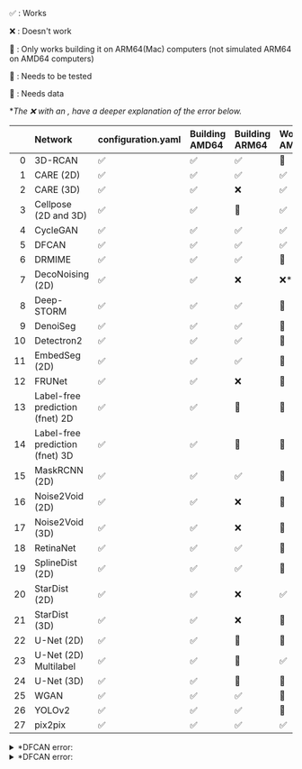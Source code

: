 :white_check_mark: : Works

:x: : Doesn't work

:apple: : Only works building it on ARM64(Mac) computers (not simulated ARM64 on AMD64 computers)

:small_orange_diamond: : Needs to be tested

:large_blue_circle: : Needs data

**The :x: with an *, have a deeper explanation of the error below.**

|    | Network                         | configuration.yaml   | Building AMD64     | Building ARM64     | Working AMD64          | Working GPU            | Working ARM64          |
|---:|:--------------------------------|:---------------------|:-------------------|:-------------------|:-----------------------|:-----------------------|:-----------------------|
|  0 | 3D-RCAN                         | :white_check_mark:   | :white_check_mark: | :white_check_mark: | :small_orange_diamond: | :small_orange_diamond: | :small_orange_diamond: |
|  1 | CARE (2D)                       | :white_check_mark:   | :white_check_mark: | :white_check_mark: | :white_check_mark:     | :white_check_mark:     | :white_check_mark:     |
|  2 | CARE (3D)                       | :white_check_mark:   | :white_check_mark: | :x:                | :white_check_mark:     | :white_check_mark:     | :x:                    |
|  3 | Cellpose (2D and 3D)            | :white_check_mark:   | :white_check_mark: | :apple:            | :white_check_mark:     | :white_check_mark:     | :apple:                |
|  4 | CycleGAN                        | :white_check_mark:   | :white_check_mark: | :white_check_mark: | :white_check_mark:     | :white_check_mark:     | :x:                    |
|  5 | DFCAN                           | :white_check_mark:   | :white_check_mark: | :white_check_mark: | :white_check_mark:     | :x:*                   | :small_orange_diamond: |
|  6 | DRMIME                          | :white_check_mark:   | :white_check_mark: | :white_check_mark: | :large_blue_circle:    | :large_blue_circle:    | :large_blue_circle:    |
|  7 | DecoNoising (2D)                | :white_check_mark:   | :white_check_mark: | :x:                | :x:* 			 | :x:* 		  | :x:* 		   |
|  8 | Deep-STORM                      | :white_check_mark:   | :white_check_mark: | :white_check_mark: | :small_orange_diamond: | :small_orange_diamond: | :white_check_mark:     |
|  9 | DenoiSeg                        | :white_check_mark:   | :white_check_mark: | :white_check_mark: | :large_blue_circle:    | :large_blue_circle:    | :large_blue_circle:    |
| 10 | Detectron2                      | :white_check_mark:   | :white_check_mark: | :white_check_mark: | :small_orange_diamond: | :small_orange_diamond: | :small_orange_diamond: |
| 11 | EmbedSeg (2D)                   | :white_check_mark:   | :white_check_mark: | :white_check_mark: | :small_orange_diamond: | :small_orange_diamond: | :small_orange_diamond: |
| 12 | FRUNet                          | :white_check_mark:   | :white_check_mark: | :x:                | :small_orange_diamond: | :small_orange_diamond: | :small_orange_diamond: |
| 13 | Label-free prediction (fnet) 2D | :white_check_mark:   | :white_check_mark: | :apple:            | :small_orange_diamond: | :small_orange_diamond: | :small_orange_diamond: |
| 14 | Label-free prediction (fnet) 3D | :white_check_mark:   | :white_check_mark: | :apple:            | :small_orange_diamond: | :small_orange_diamond: | :small_orange_diamond: |
| 15 | MaskRCNN (2D)                   | :white_check_mark:   | :white_check_mark: | :white_check_mark: | :large_blue_circle:    | :large_blue_circle:    | :large_blue_circle:    |
| 16 | Noise2Void (2D)                 | :white_check_mark:   | :white_check_mark: | :x:                | :small_orange_diamond: | :small_orange_diamond: | :small_orange_diamond: |
| 17 | Noise2Void (3D)                 | :white_check_mark:   | :white_check_mark: | :x:                | :small_orange_diamond: | :small_orange_diamond: | :small_orange_diamond: |
| 18 | RetinaNet                       | :white_check_mark:   | :white_check_mark: | :white_check_mark: | :small_orange_diamond: | :small_orange_diamond: | :small_orange_diamond: |
| 19 | SplineDist (2D)                 | :white_check_mark:   | :white_check_mark: | :white_check_mark: | :small_orange_diamond: | :small_orange_diamond: | :small_orange_diamond: |
| 20 | StarDist (2D)                   | :white_check_mark:   | :white_check_mark: | :x:                | :white_check_mark:     | :white_check_mark:     | :small_orange_diamond: |
| 21 | StarDist (3D)                   | :white_check_mark:   | :white_check_mark: | :x:                | :small_orange_diamond: | :small_orange_diamond: | :small_orange_diamond: |
| 22 | U-Net (2D)                      | :white_check_mark:   | :white_check_mark: | :apple:            | :small_orange_diamond: | :small_orange_diamond: | :white_check_mark:     |
| 23 | U-Net (2D) Multilabel           | :white_check_mark:   | :white_check_mark: | :apple:            | :white_check_mark:     | :white_check_mark:     | :white_check_mark:     |
| 24 | U-Net (3D)                      | :white_check_mark:   | :white_check_mark: | :apple:            | :small_orange_diamond: | :small_orange_diamond: | :small_orange_diamond: |
| 25 | WGAN                            | :white_check_mark:   | :white_check_mark: | :white_check_mark: | :small_orange_diamond: | :small_orange_diamond: | :small_orange_diamond: |
| 26 | YOLOv2                          | :white_check_mark:   | :white_check_mark: | :white_check_mark: | :small_orange_diamond: | :small_orange_diamond: | :small_orange_diamond: |
| 27 | pix2pix                         | :white_check_mark:   | :white_check_mark: | :white_check_mark: | :white_check_mark:     | :white_check_mark:     | :white_check_mark:     |


<details>
<summary>*DFCAN error:</summary>
	Problems with the GitHub repository pn2v (https://github.com/juglab/pn2v). Due to a change in the code, the **pn2v** folder is now in a **src**, breaking all the imports that are **from pn2v**, even the ones that *deconosing** has.
</details>

<details>
<summary>*DFCAN error:</summary>


```
2023-11-16 16:38:55.990201: I tensorflow/core/common_runtime/executor.cc:1197] [/device:CPU:0] (DEBUG INFO) Executor start aborting (this does not indicate an error and you can ignore this message): INVALID_ARGUMENT: You must feed a value for placeholder tensor 'Placeholder/_0' with dtype int32
	 [[{{node Placeholder/_0}}]]
2023-11-16 16:39:03.166374: I tensorflow/compiler/xla/stream_executor/cuda/cuda_dnn.cc:424] Loaded cuDNN version 8600
2023-11-16 16:39:03.216477: W tensorflow/compiler/xla/stream_executor/gpu/asm_compiler.cc:231] Falling back to the CUDA driver for PTX compilation; ptxas does not support CC 8.9
2023-11-16 16:39:03.216486: W tensorflow/compiler/xla/stream_executor/gpu/asm_compiler.cc:234] Used ptxas at ptxas
2023-11-16 16:39:03.216511: W tensorflow/compiler/xla/stream_executor/gpu/redzone_allocator.cc:317] UNIMPLEMENTED: ptxas ptxas too old. Falling back to the driver to compile.
Relying on driver to perform ptx compilation. 
Modify $PATH to customize ptxas location.
This message will be only logged once.
2023-11-16 16:39:03.271580: E tensorflow/compiler/xla/stream_executor/cuda/cuda_fft.cc:246] Failed to make cuFFT batched plan: 5
2023-11-16 16:39:03.271591: E tensorflow/compiler/xla/stream_executor/cuda/cuda_fft.cc:457] Initialize Params: rank: 2 elem_count: 128 input_embed: 128 input_stride: 1 input_distance: 16384 output_embed: 128 output_stride: 1 output_distance: 16384 batch_count: 512
2023-11-16 16:39:03.271592: E tensorflow/compiler/xla/stream_executor/cuda/cuda_fft.cc:466] Failed to initialize batched cufft plan with customized allocator: Failed to make cuFFT batched plan.
2023-11-16 16:39:03.271604: I tensorflow/core/common_runtime/executor.cc:1197] [/job:localhost/replica:0/task:0/device:GPU:0] (DEBUG INFO) Executor start aborting (this does not indicate an error and you can ignore this message): INTERNAL: Failed to create cuFFT batched plan with scratch allocator
	 [[{{node model/lambda_3/FFT2D}}]]
2023-11-16 16:39:03.271626: I tensorflow/core/common_runtime/executor.cc:1197] [/job:localhost/replica:0/task:0/device:CPU:0] (DEBUG INFO) Executor start aborting (this does not indicate an error and you can ignore this message): INTERNAL: Failed to create cuFFT batched plan with scratch allocator
	 [[{{node model/lambda_3/FFT2D}}]]
	 [[gradient_tape/loss_dfcan/MS-SSIM/Shape_4/_160]]

---------------------------------------------------------------------------
InternalError                             Traceback (most recent call last)
Cell In[11], line 13
      8 start = time.time()
     10 #@markdown ##Start training
     11 
     12 # Start Training
---> 13 history = model.fit(train_generator, validation_data=val_generator,
     14                       validation_steps=validation_steps,
     15                       steps_per_epoch=np.ceil(len(X_train)/batch_size),
     16                       epochs=number_of_epochs, callbacks=[model_checkpoint,lr_schedule])
     18 #model.save(os.path.join(full_model_path, 'last_model.h5'))
     19 model.save_weights(os.path.join(full_model_path, 'weights_last.h5'))

File /usr/local/lib/python3.9/dist-packages/keras/utils/traceback_utils.py:70, in filter_traceback.<locals>.error_handler(*args, **kwargs)
     67     filtered_tb = _process_traceback_frames(e.__traceback__)
     68     # To get the full stack trace, call:
     69     # `tf.debugging.disable_traceback_filtering()`
---> 70     raise e.with_traceback(filtered_tb) from None
     71 finally:
     72     del filtered_tb

File /usr/local/lib/python3.9/dist-packages/tensorflow/python/eager/execute.py:52, in quick_execute(op_name, num_outputs, inputs, attrs, ctx, name)
     50 try:
     51   ctx.ensure_initialized()
---> 52   tensors = pywrap_tfe.TFE_Py_Execute(ctx._handle, device_name, op_name,
     53                                       inputs, attrs, num_outputs)
     54 except core._NotOkStatusException as e:
     55   if name is not None:

InternalError: Graph execution error:

Detected at node 'model/lambda_3/FFT2D' defined at (most recent call last):
    File "/usr/lib/python3.9/runpy.py", line 197, in _run_module_as_main
      return _run_code(code, main_globals, None,
    File "/usr/lib/python3.9/runpy.py", line 87, in _run_code
      exec(code, run_globals)
    File "/usr/local/lib/python3.9/dist-packages/ipykernel_launcher.py", line 17, in <module>
      app.launch_new_instance()
    File "/usr/local/lib/python3.9/dist-packages/traitlets/config/application.py", line 1053, in launch_instance
      app.start()
    File "/usr/local/lib/python3.9/dist-packages/ipykernel/kernelapp.py", line 737, in start
      self.io_loop.start()
    File "/usr/local/lib/python3.9/dist-packages/tornado/platform/asyncio.py", line 195, in start
      self.asyncio_loop.run_forever()
    File "/usr/lib/python3.9/asyncio/base_events.py", line 601, in run_forever
      self._run_once()
    File "/usr/lib/python3.9/asyncio/base_events.py", line 1905, in _run_once
      handle._run()
    File "/usr/lib/python3.9/asyncio/events.py", line 80, in _run
      self._context.run(self._callback, *self._args)
    File "/usr/local/lib/python3.9/dist-packages/ipykernel/kernelbase.py", line 524, in dispatch_queue
      await self.process_one()
    File "/usr/local/lib/python3.9/dist-packages/ipykernel/kernelbase.py", line 513, in process_one
      await dispatch(*args)
    File "/usr/local/lib/python3.9/dist-packages/ipykernel/kernelbase.py", line 418, in dispatch_shell
      await result
    File "/usr/local/lib/python3.9/dist-packages/ipykernel/kernelbase.py", line 758, in execute_request
      reply_content = await reply_content
    File "/usr/local/lib/python3.9/dist-packages/ipykernel/ipkernel.py", line 426, in do_execute
      res = shell.run_cell(
    File "/usr/local/lib/python3.9/dist-packages/ipykernel/zmqshell.py", line 549, in run_cell
      return super().run_cell(*args, **kwargs)
    File "/usr/local/lib/python3.9/dist-packages/IPython/core/interactiveshell.py", line 3046, in run_cell
      result = self._run_cell(
    File "/usr/local/lib/python3.9/dist-packages/IPython/core/interactiveshell.py", line 3101, in _run_cell
      result = runner(coro)
    File "/usr/local/lib/python3.9/dist-packages/IPython/core/async_helpers.py", line 129, in _pseudo_sync_runner
      coro.send(None)
    File "/usr/local/lib/python3.9/dist-packages/IPython/core/interactiveshell.py", line 3306, in run_cell_async
      has_raised = await self.run_ast_nodes(code_ast.body, cell_name,
    File "/usr/local/lib/python3.9/dist-packages/IPython/core/interactiveshell.py", line 3488, in run_ast_nodes
      if await self.run_code(code, result, async_=asy):
    File "/usr/local/lib/python3.9/dist-packages/IPython/core/interactiveshell.py", line 3548, in run_code
      exec(code_obj, self.user_global_ns, self.user_ns)
    File "/tmp/ipykernel_10368/3807974983.py", line 13, in <module>
      history = model.fit(train_generator, validation_data=val_generator,
    File "/usr/local/lib/python3.9/dist-packages/keras/utils/traceback_utils.py", line 65, in error_handler
      return fn(*args, **kwargs)
    File "/usr/local/lib/python3.9/dist-packages/keras/engine/training.py", line 1685, in fit
      tmp_logs = self.train_function(iterator)
    File "/usr/local/lib/python3.9/dist-packages/keras/engine/training.py", line 1284, in train_function
      return step_function(self, iterator)
    File "/usr/local/lib/python3.9/dist-packages/keras/engine/training.py", line 1268, in step_function
      outputs = model.distribute_strategy.run(run_step, args=(data,))
    File "/usr/local/lib/python3.9/dist-packages/keras/engine/training.py", line 1249, in run_step
      outputs = model.train_step(data)
    File "/usr/local/lib/python3.9/dist-packages/keras/engine/training.py", line 1050, in train_step
      y_pred = self(x, training=True)
    File "/usr/local/lib/python3.9/dist-packages/keras/utils/traceback_utils.py", line 65, in error_handler
      return fn(*args, **kwargs)
    File "/usr/local/lib/python3.9/dist-packages/keras/engine/training.py", line 558, in __call__
      return super().__call__(*args, **kwargs)
    File "/usr/local/lib/python3.9/dist-packages/keras/utils/traceback_utils.py", line 65, in error_handler
      return fn(*args, **kwargs)
    File "/usr/local/lib/python3.9/dist-packages/keras/engine/base_layer.py", line 1145, in __call__
      outputs = call_fn(inputs, *args, **kwargs)
    File "/usr/local/lib/python3.9/dist-packages/keras/utils/traceback_utils.py", line 96, in error_handler
      return fn(*args, **kwargs)
    File "/usr/local/lib/python3.9/dist-packages/keras/engine/functional.py", line 512, in call
      return self._run_internal_graph(inputs, training=training, mask=mask)
    File "/usr/local/lib/python3.9/dist-packages/keras/engine/functional.py", line 669, in _run_internal_graph
      outputs = node.layer(*args, **kwargs)
    File "/usr/local/lib/python3.9/dist-packages/keras/utils/traceback_utils.py", line 65, in error_handler
      return fn(*args, **kwargs)
    File "/usr/local/lib/python3.9/dist-packages/keras/engine/base_layer.py", line 1145, in __call__
      outputs = call_fn(inputs, *args, **kwargs)
    File "/usr/local/lib/python3.9/dist-packages/keras/utils/traceback_utils.py", line 96, in error_handler
      return fn(*args, **kwargs)
    File "/usr/local/lib/python3.9/dist-packages/keras/layers/core/lambda_layer.py", line 210, in call
      result = self.function(inputs, **kwargs)
    File "/tmp/ipykernel_10368/382404292.py", line 180, in fft2d
      fft = tf.signal.fft2d(tf.complex(temp, tf.zeros_like(temp)))
Node: 'model/lambda_3/FFT2D'
Detected at node 'model/lambda_3/FFT2D' defined at (most recent call last):
    File "/usr/lib/python3.9/runpy.py", line 197, in _run_module_as_main
      return _run_code(code, main_globals, None,
    File "/usr/lib/python3.9/runpy.py", line 87, in _run_code
      exec(code, run_globals)
    File "/usr/local/lib/python3.9/dist-packages/ipykernel_launcher.py", line 17, in <module>
      app.launch_new_instance()
    File "/usr/local/lib/python3.9/dist-packages/traitlets/config/application.py", line 1053, in launch_instance
      app.start()
    File "/usr/local/lib/python3.9/dist-packages/ipykernel/kernelapp.py", line 737, in start
      self.io_loop.start()
    File "/usr/local/lib/python3.9/dist-packages/tornado/platform/asyncio.py", line 195, in start
      self.asyncio_loop.run_forever()
    File "/usr/lib/python3.9/asyncio/base_events.py", line 601, in run_forever
      self._run_once()
    File "/usr/lib/python3.9/asyncio/base_events.py", line 1905, in _run_once
      handle._run()
    File "/usr/lib/python3.9/asyncio/events.py", line 80, in _run
      self._context.run(self._callback, *self._args)
    File "/usr/local/lib/python3.9/dist-packages/ipykernel/kernelbase.py", line 524, in dispatch_queue
      await self.process_one()
    File "/usr/local/lib/python3.9/dist-packages/ipykernel/kernelbase.py", line 513, in process_one
      await dispatch(*args)
    File "/usr/local/lib/python3.9/dist-packages/ipykernel/kernelbase.py", line 418, in dispatch_shell
      await result
    File "/usr/local/lib/python3.9/dist-packages/ipykernel/kernelbase.py", line 758, in execute_request
      reply_content = await reply_content
    File "/usr/local/lib/python3.9/dist-packages/ipykernel/ipkernel.py", line 426, in do_execute
      res = shell.run_cell(
    File "/usr/local/lib/python3.9/dist-packages/ipykernel/zmqshell.py", line 549, in run_cell
      return super().run_cell(*args, **kwargs)
    File "/usr/local/lib/python3.9/dist-packages/IPython/core/interactiveshell.py", line 3046, in run_cell
      result = self._run_cell(
    File "/usr/local/lib/python3.9/dist-packages/IPython/core/interactiveshell.py", line 3101, in _run_cell
      result = runner(coro)
    File "/usr/local/lib/python3.9/dist-packages/IPython/core/async_helpers.py", line 129, in _pseudo_sync_runner
      coro.send(None)
    File "/usr/local/lib/python3.9/dist-packages/IPython/core/interactiveshell.py", line 3306, in run_cell_async
      has_raised = await self.run_ast_nodes(code_ast.body, cell_name,
    File "/usr/local/lib/python3.9/dist-packages/IPython/core/interactiveshell.py", line 3488, in run_ast_nodes
      if await self.run_code(code, result, async_=asy):
    File "/usr/local/lib/python3.9/dist-packages/IPython/core/interactiveshell.py", line 3548, in run_code
      exec(code_obj, self.user_global_ns, self.user_ns)
    File "/tmp/ipykernel_10368/3807974983.py", line 13, in <module>
      history = model.fit(train_generator, validation_data=val_generator,
    File "/usr/local/lib/python3.9/dist-packages/keras/utils/traceback_utils.py", line 65, in error_handler
      return fn(*args, **kwargs)
    File "/usr/local/lib/python3.9/dist-packages/keras/engine/training.py", line 1685, in fit
      tmp_logs = self.train_function(iterator)
    File "/usr/local/lib/python3.9/dist-packages/keras/engine/training.py", line 1284, in train_function
      return step_function(self, iterator)
    File "/usr/local/lib/python3.9/dist-packages/keras/engine/training.py", line 1268, in step_function
      outputs = model.distribute_strategy.run(run_step, args=(data,))
    File "/usr/local/lib/python3.9/dist-packages/keras/engine/training.py", line 1249, in run_step
      outputs = model.train_step(data)
    File "/usr/local/lib/python3.9/dist-packages/keras/engine/training.py", line 1050, in train_step
      y_pred = self(x, training=True)
    File "/usr/local/lib/python3.9/dist-packages/keras/utils/traceback_utils.py", line 65, in error_handler
      return fn(*args, **kwargs)
    File "/usr/local/lib/python3.9/dist-packages/keras/engine/training.py", line 558, in __call__
      return super().__call__(*args, **kwargs)
    File "/usr/local/lib/python3.9/dist-packages/keras/utils/traceback_utils.py", line 65, in error_handler
      return fn(*args, **kwargs)
    File "/usr/local/lib/python3.9/dist-packages/keras/engine/base_layer.py", line 1145, in __call__
      outputs = call_fn(inputs, *args, **kwargs)
    File "/usr/local/lib/python3.9/dist-packages/keras/utils/traceback_utils.py", line 96, in error_handler
      return fn(*args, **kwargs)
    File "/usr/local/lib/python3.9/dist-packages/keras/engine/functional.py", line 512, in call
      return self._run_internal_graph(inputs, training=training, mask=mask)
    File "/usr/local/lib/python3.9/dist-packages/keras/engine/functional.py", line 669, in _run_internal_graph
      outputs = node.layer(*args, **kwargs)
    File "/usr/local/lib/python3.9/dist-packages/keras/utils/traceback_utils.py", line 65, in error_handler
      return fn(*args, **kwargs)
    File "/usr/local/lib/python3.9/dist-packages/keras/engine/base_layer.py", line 1145, in __call__
      outputs = call_fn(inputs, *args, **kwargs)
    File "/usr/local/lib/python3.9/dist-packages/keras/utils/traceback_utils.py", line 96, in error_handler
      return fn(*args, **kwargs)
    File "/usr/local/lib/python3.9/dist-packages/keras/layers/core/lambda_layer.py", line 210, in call
      result = self.function(inputs, **kwargs)
    File "/tmp/ipykernel_10368/382404292.py", line 180, in fft2d
      fft = tf.signal.fft2d(tf.complex(temp, tf.zeros_like(temp)))
Node: 'model/lambda_3/FFT2D'
2 root error(s) found.
  (0) INTERNAL:  Failed to create cuFFT batched plan with scratch allocator
	 [[{{node model/lambda_3/FFT2D}}]]
	 [[gradient_tape/loss_dfcan/MS-SSIM/Shape_4/_160]]
  (1) INTERNAL:  Failed to create cuFFT batched plan with scratch allocator
	 [[{{node model/lambda_3/FFT2D}}]]
0 successful operations.
0 derived errors ignored. [Op:__inference_train_function_33231]
```

</details>
